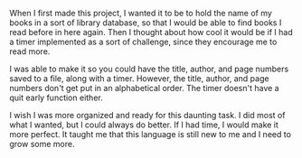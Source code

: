 When I first made this project, I wanted it to be to hold the name of my books in a sort of library database, so that I would be able to find books I read before in here again. Then I thought about how cool it would be if I had a timer implemented as a sort of challenge, since they encourage me to read more. 

I was able to make it so you could have the title, author, and page numbers saved to a file, along with a timer. However, the title, author, and page numbers don't get put in an alphabetical order. The timer doesn't have a quit early function either. 

I wish I was more organized and ready for this daunting task. I did most of what I wanted, but I could always do better. If I had time, I would make it more perfect. It taught me that this language is still new to me and I need to grow some more. 